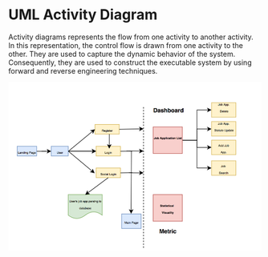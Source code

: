 # UML Activity Diagram

Activity diagrams represents the flow from one activity to another activity. In this representation, the control flow is drawn from one activity to the other. They are used to capture the dynamic behavior of the system. Consequently, they are used to construct the executable system by using forward and reverse engineering techniques.

![](.gitbook/assets/5_1%20%281%29.png)

